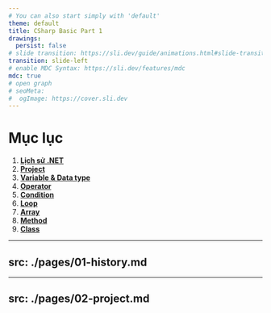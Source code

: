 ```yaml
---
# You can also start simply with 'default'
theme: default
title: CSharp Basic Part 1
drawings:
  persist: false
# slide transition: https://sli.dev/guide/animations.html#slide-transitions
transition: slide-left
# enable MDC Syntax: https://sli.dev/features/mdc
mdc: true
# open graph
# seoMeta:
#  ogImage: https://cover.sli.dev
---
```


# Mục lục

1. **[Lịch sử .NET](/2)**
2. **[Project](/13)**
3. **[Variable & Data type](/2)**
4. **[Operator]()**
5. **[Condition](/2)**
6. **[Loop]()**
7. **[Array](/2)**
8. **[Method]()**
9. **[Class](/2)**

---
src: ./pages/01-history.md
---
---
src: ./pages/02-project.md
---
